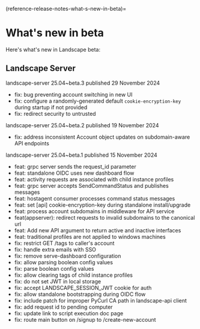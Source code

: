 (reference-release-notes-what-s-new-in-beta)=
# What's new in beta

Here's what's new in Landscape beta:

## Landscape Server

landscape-server 25.04~beta.3 published 29 November 2024
  * fix: bug preventing account switching in new UI
  * fix: configure a randomly-generated default `cookie-encryption-key` during
    startup if not provided
  * fix: redirect security to untrusted

landscape-server 25.04~beta.2 published 19 November 2024
  * fix: address inconsistent Account object updates on subdomain-aware
    API endpoints

landscape-server 25.04~beta.1 published 15 November 2024
  * feat: grpc server sends the request_id parameter
  * feat: standalone OIDC uses new dashboard flow
  * feat: activity requests are associated with child instance profiles
  * feat: grpc server accepts SendCommandStatus and publishes messages
  * feat: hostagent consumer processes command status messages
  * feat: set [api] cookie-encryption-key during standalone install/upgrade
  * feat: process account subdomains in middleware for API service
  * feat(appserver): redirect requests to invalid subdomains to the canonical url
  * feat: Add new API argument to return active and inactive interfaces
  * feat: traditional profiles are not applied to windows machines
  * fix: restrict GET /tags to caller's account
  * fix: handle extra emails with SSO
  * fix: remove serve-dashboard configuration
  * fix: allow parsing boolean config values
  * fix: parse boolean config values
  * fix: allow clearing tags of child instance profiles
  * fix: do not set JWT in local storage
  * fix: accept LANDSCAPE_SESSION_JWT cookie for auth
  * fix: allow standalone bootstrapping during OIDC flow
  * fix: include patch for improper PyCurl CA path in landscape-api client
  * fix: add request id to pending computer
  * fix: update link to script execution doc page
  * fix: route main button on /signup to /create-new-account


